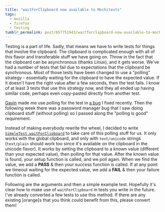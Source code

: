 ```yaml
---
title: "waitForClipboard now available to Mochitests"
tags:
  - mozilla
  - firefox
  - testing
tumblr_permalink: post/657751943/waitforclipboard-now-available-to-mochitests
---
```


Testing is a part of life. Sadly, that means we have to write tests for things that involve the clipboard. The clipboard is complicated enough with all of this flavor and transferable stuff we have going on. Throw in the fact that the clipboard can be asynchronous (thanks Linux), and it gets worse. We've had a number of tests that fail due to expectations that the clipboard be synchronous. Most of those tests have been changed to use a "polling" strategy - essentially waiting for the clipboard to have the expected value. If it doesn't have the right value after a few seconds, then the test fails. I know of at least 3 tests that use this strategy now, and they all ended up having similar code, perhaps even copy-pasted directly from another test.

[Gavin](http://www.gavinsharp.com/) made me use polling for the test in [a bug](https://bugzilla.mozilla.org/show_bug.cgi?id=556061) I fixed recently. Then the following week there was a password manager bug that I saw doing clipboard stuff (without polling) so I passed along the "polling is good" requirement.

Instead of making everybody rewrite the wheel, I decided to write [`SimpleTest.waitForClipboard`](https://bugzilla.mozilla.org/show_bug.cgi?id=567870) to take care of this polling stuff for us. It only works with the global clipboard, and only with `text/unicode` strings (`text/plain` should work too since it's available on the clipboard in the unicode flavor). It works by setting the clipboard to a known value (different than your expected value), then polling for that value. After the known value is found, your setup function is called, and we poll again. When we find the value, we add a **PASS** & then your success function is called. If at any point we timeout waiting for the expected value, we add a **FAIL** & then your failure function is called.

Following are the arguments and then a simple example test. Hopefully it's clear how to make use of `waitForClipboard` in tests you write in the future. I've already converted a few tests to use this method. If there are any existing [orange]s that you think could benefit from this, please convert them!

<script src="https://gist.github.com/423041.js"></script>
